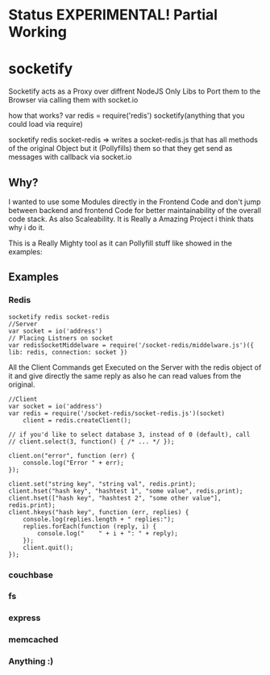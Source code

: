 # Status EXPERIMENTAL! Partial Working

# socketify
Socketify acts as a Proxy over diffrent NodeJS Only Libs to Port them to the Browser via calling them with socket.io

how that works?
var redis = require('redis')
socketify(anything that you could load via require)

socketify redis socket-redis => writes a socket-redis.js that has all methods of the original Object but it (Pollyfills) them so that they get send as messages with callback via socket.io

## Why?
I wanted to use some Modules directly in the Frontend Code and don't jump between backend and frontend Code for better maintainability of the overall code stack. As also Scaleability. It is Really a Amazing Project i think thats why i do it.

This is a Really Mighty tool as it can Pollyfill stuff like showed in the examples:

## Examples

### Redis
```
socketify redis socket-redis
//Server
var socket = io('address')
// Placing Listners on socket
var redisSocketMiddelware = require('/socket-redis/middelware.js')({ lib: redis, connection: socket })
```

All the Client Commands get Executed on the Server with the redis object of it and give directly the same reply as also he can read values from the original.
```
//Client
var socket = io('address')
var redis = require('/socket-redis/socket-redis.js')(socket)
    client = redis.createClient();
 
// if you'd like to select database 3, instead of 0 (default), call 
// client.select(3, function() { /* ... */ }); 
 
client.on("error", function (err) {
    console.log("Error " + err);
});
 
client.set("string key", "string val", redis.print);
client.hset("hash key", "hashtest 1", "some value", redis.print);
client.hset(["hash key", "hashtest 2", "some other value"], redis.print);
client.hkeys("hash key", function (err, replies) {
    console.log(replies.length + " replies:");
    replies.forEach(function (reply, i) {
        console.log("    " + i + ": " + reply);
    });
    client.quit();
});
```
### couchbase
### fs
### express
### memcached
### Anything :)
